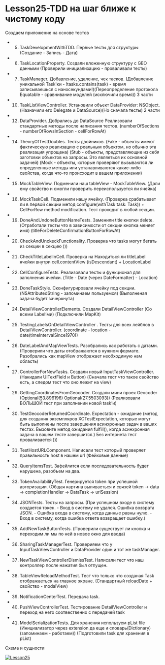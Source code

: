 # Lesson25-TDD на шаг ближе к чистому коду

Создаем приложение на основе тестов
 - 05. TaskDevelopmentWithTDD. Первые тесты для структуры (Создание - Запись - Дата)
 - 06. TaskLocationProperty. Создали вложенную структуру с GEO данными (Проверили инициализацию - проваливали тесты)
 - 07. TaskManager. Добавление, удаление, чек тасков. (Добавление уникальной Task'ки - !tasks.contains(task) - время записываешься с наносекундами!)(Переопределение протокола Equatable - сравнивание моделей (исключили время)) 3 части
 - 10. TaskListViewController. Установили объект DataProvider: NSObject. (Назначили его Delegate и DataSource)(Но сначала тесты) 2 части
 - 12. DataProvider. Добрались до DataSource Реализовали стандартные методы после написания тестов. (numberOfSections - numberOfRowsInSection - cellForRowAt)
 - 14. TheoryOfTestDoubles. Тесты двойников. (Fake - объекты имеют фактическую реализацию с реальным объектом, но обычно эта реализация упрощена) (Stub - объекты, представляющие из себя заготовки объектов на запросы. Это являеться их основной задачей) (Mock - объекты, которые проверяют вызываются ли определенные методы или устанавливаются какие-либо свойства, когда что-то происходит в вашем приложении)
 - 15. MockTableView. Подменили наш tableView - MockTableView. (Дали ему свойство и смогли проверить переиспользуется ли ячейка)
 - 16. MockTaskCell. Подменили нашу ячейку. (Проверка срабатывает ли в первой секции метод configure(withTask task: Task)) + CellForRow method modification. Тест проходит в любой секции.
 - 19. DoneAndUndoneButtonNameTests. Заменили title кнопки delete. (Отработали тесты что в зависимости от секции кнопка меняет имя) (titleForDeleteConfirmationButtonForRowAt)
 - 20. CheckAndUnckeckFunctionality. Проверка что tasks могут бегать из секции в секцию )))
 - 21. CheckTitleLabelInCell. Проверка на Находиться ли titleLabel ячейки внутри cell.contentView (isDescendant) + LocationLabel
 - 22. CellConfigureTests. Реализовали тесты и функционал для заполнения ячейки. (Title - Date (через DateFormatter) - Location)
 - 23. DoneTaskStyle. Сконфигурировали ячейку под секции. (NSAttributedString - запоминаем пользуемся) (Выполненая задача будет зачеркнута)
 - 24. DetailViewControllerElements. Создали DetailViewController (Со всеми Label’ми) (Подключили MapKit)
 - 25. TestingLabelsOnDetailViewController . Тесты для всех лейблов в DetailViewController. (coordinate - location - date(timeIntervalSince1970))
 - 26. DateLabelAndMapViewTests.  Разобрались как работать с датами. (Проверили что даты отображаются в нужном формате. Разобрались как mapView отображает необходимую нам область)
 - 27. ControllerForNewTasks.  Создали новый InputTaskViewController. (Накидали UITextField и Button) (Сначала тест что такое свойство есть, а следом тест что оно лежит на view)
 - 29. GettingCoordinatesFromGeocoder. Создали мини проек Geocoder (Optional(53.896196) Optional(27.5503093)) (Реализовали БОЛЬШОЙ тест при заполнении новой task’и)
 - 30. TestGeocoderReturnedCoordinate. Expectation - ожидание (метод для создания экземпляров XCTestExpectation, которые могут быть выполнены после завершения асинхронных задач в ваших тестах. Вызовите метод ожидания fulfill(), когда асинхронная задача в вашем тесте завершится.) Без интернета тест проваливается )))
 - 31. TestHostURLComponent. Написали тест который проверяет правильность host в нашем url (Фейковые данные)
 - 32. QueryItemsTest. Зафейлится если последовательность будет нарушена, разобъем на два.
 - 33. TokenAvailabilityTest. Генерируется token при успешной авторизации. (Общая картина выливаеться и связей token -> data -> completionHandler -> DataTask -> urlSession)
 - 34. JSONTests. Тесты на запросы. (При успешном входе в систему создается токен. - Вход в систему не удался. Ошибка возврата JSON. - Ошибка входа в систему, когда данные равны нулю. - Вход в систему, когда ошибка ответа возвращает ошибку.)
 - 35. AddNewTaskButtonTests. (Проверили существует ли кнопка и переходим ли мы по ней в новое окно для ввода)
 - 36. SharingTaskManagerTest. Проверияем что у InputTaskViewController и DataProvider один и тот же taskManager.
 - 37. NewTaskViewControllerDismissTest. Написали тест что наш контроллер после нажатия был отпущен.
 - 38. TableViewReloadMethodTest. Тест что только что созданая Task отображаеться на главное экране. (Стандартный reloadDate  + свойство - modalView)
 - 39. NotificationCenterTest. Передача task.
 - 40. PushViewControllerTest. Тестирование DetailViewController и переход на него соотвественно с передачей task
 - 41. ModelSerializationTests. Для хранения используем pList file (Инициализатор через extension да еще и словарь(Dictionary) (запоминаем - работаем)) (Подготовили task для хранения в pList)

Схема и сущности

<a href="https://ibb.co/sV8r9qg"><img src="https://i.ibb.co/RDRWTcg/Lesson25.jpg" alt="Lesson25" border="0"></a>
